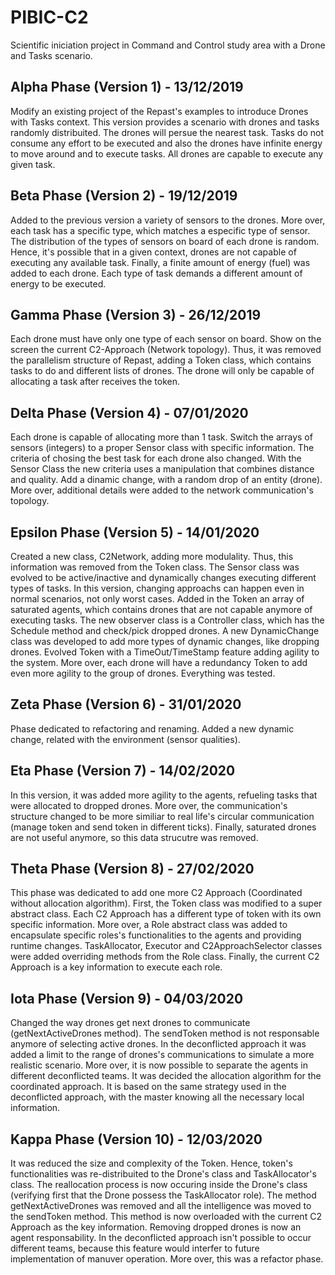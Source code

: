 # PIBIC-C2
Scientific iniciation project in Command and Control study area with a Drone and Tasks scenario.

## Alpha Phase (Version 1) - 13/12/2019

Modify an existing project of the Repast's examples to introduce Drones with Tasks context. This version provides a scenario with drones and tasks randomly distribuited. The drones will persue the nearest task. Tasks do not consume any effort to be executed and also the drones have infinite energy to move around and to execute tasks. All drones are capable to execute any given task.

## Beta Phase (Version 2) - 19/12/2019

Added to the previous version a variety of sensors to the drones. More over, each task has a specific type, which matches a especific type of sensor. The distribution of the types of sensors on board of each drone is random. Hence, it's possible that in a given context, drones are not capable of executing any available task. Finally, a finite amount of energy (fuel) was added to each drone. Each type of task demands a different amount of energy to be executed.

## Gamma Phase (Version 3) - 26/12/2019

Each drone must have only one type of each sensor on board. Show on the screen the current C2-Approach (Network topology). Thus, it was removed the parallelism structure of Repast, adding a Token class, which contains tasks to do and different lists of drones. The drone will only be capable of allocating a task after receives the token.

## Delta Phase (Version 4) - 07/01/2020

Each drone is capable of allocating more than 1 task. Switch the arrays of sensors (integers) to a proper Sensor class with specific information. The criteria of chosing the best task for each drone also changed. With the Sensor Class the new criteria uses a manipulation that combines distance and quality. Add a dinamic change, with a random drop of an entity (drone). More over, additional details were added to the network communication's topology.

## Epsilon Phase (Version 5) - 14/01/2020

Created a new class, C2Network, adding more modulality. Thus, this information was removed from the Token class. The Sensor class was evolved to be active/inactive and dynamically changes executing different types of tasks. In this version, changing approachs can happen even in normal scenarios, not only worst cases. Added in the Token an array of saturated agents, which contains drones that are not capable anymore of executing tasks. The new observer class is a Controller class, which has the Schedule method and check/pick dropped drones. A new DynamicChange class was developed to add more types of dynamic changes, like dropping drones. Evolved Token with a TimeOut/TimeStamp feature adding agility to the system. More over, each drone will have a redundancy Token to add even more agility to the group of drones. Everything was tested.

## Zeta Phase (Version 6) - 31/01/2020

Phase dedicated to refactoring and renaming. Added a new dynamic change, related with the environment (sensor qualities).

## Eta Phase (Version 7) - 14/02/2020

In this version, it was added more agility to the agents, refueling tasks that were allocated to dropped drones. More over, the communication's structure changed to be more similiar to real life's circular communication (manage token and send token in different ticks). Finally, saturated drones are not useful anymore, so this data strucutre was removed.

## Theta Phase (Version 8) - 27/02/2020

This phase was dedicated to add one more C2 Approach (Coordinated without allocation algorithm). First, the Token class was modified to a super abstract class. Each C2 Approach has a different type of token with its own specific information. More over, a Role abstract class was added to encapsulate specific roles's functionalities to the agents and providing runtime changes. TaskAllocator, Executor and C2ApproachSelector classes were added overriding methods from the Role class. Finally, the current C2 Approach is a key information to execute each role.

## Iota Phase (Version 9) - 04/03/2020

Changed the way drones get next drones to communicate (getNextActiveDrones method). The sendToken method is not responsable anymore of selecting active drones. In the deconflicted approach it was added a limit to the range of drones's communications to simulate a more realistic scenario. More over, it is now possible to separate the agents in different deconflicted teams. It was decided the allocation algorithm for the coordinated approach. It is based on the same strategy used in the deconflicted approach, with the master knowing all the necessary local information.

## Kappa Phase (Version 10) - 12/03/2020

It was reduced the size and complexity of the Token. Hence, token's functionalities was re-distribuited to the Drone's class and TaskAllocator's class. The reallocation process is now occuring inside the Drone's class (verifying first that the Drone possess the TaskAllocator role). The method getNextActiveDrones was removed and all the intelligence was moved to the sendToken method. This method is now overloaded with the current C2 Approach as the key information. Removing dropped drones is now an agent responsability. In the deconflicted approach isn't possible to occur different teams, because this feature would interfer to future implementation of manuver operation. More over, this was a refactor phase.
